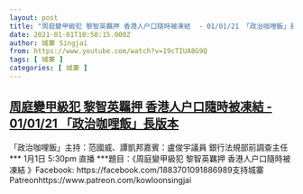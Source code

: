 ```yaml
---
layout: post
title: "周庭變甲級犯 黎智英羈押 香港人户口隨時被凍結  - 01/01/21 「政治咖哩飯」長版本"
date: 2021-01-01T10:50:15.000Z
author: 城寨 Singjai
from: https://www.youtube.com/watch?v=19cTIUA8G9Q
tags: [ 城寨 ]
categories: [ 城寨 ]
---
```

<!--1609498215000-->
[周庭變甲級犯 黎智英羈押 香港人户口隨時被凍結  - 01/01/21 「政治咖哩飯」長版本](https://www.youtube.com/watch?v=19cTIUA8G9Q)
------

<div>
「政治咖哩飯」主持：范國威、譚凱邦嘉賓：盧俊宇議員 銀行法規部前調查主任*** 1月1日 5:30pm 直播 ***題目：《周庭變甲級犯 黎智英羈押 香港人户口隨時被凍結 》Facebook: https://facebook.com/1883701091886989支持城寨Patreonhttps://www.patreon.com/kowloonsingjai
</div>
